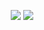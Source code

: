 <p align="center">
<a href="https://travis-ci.org/jpdante/YTLiveLib"><img src="https://travis-ci.org/jpdante/YTLiveLib.svg?branch=master" style="max-height: 300px;"></a>
<a href="https://www.microsoft.com/net/download"><img src="https://img.shields.io/badge/.Net%20Core-2.0-brightgreen.svg" style="max-height: 300px;"></a>
</p>